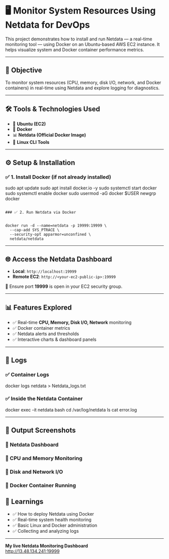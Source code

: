 # 🖥️ Monitor System Resources Using Netdata for DevOps

This project demonstrates how to install and run Netdata — a real-time monitoring tool — using Docker on an Ubuntu-based AWS EC2 instance. It helps visualize system and Docker container performance metrics.

---

## 🎯 Objective

To monitor system resources (CPU, memory, disk I/O, network, and Docker containers) in real-time using Netdata and explore logging for diagnostics.

---

## 🛠 Tools & Technologies Used

- 🐧 **Ubuntu (EC2)**
- 🐳 **Docker**
- 📊 **Netdata (Official Docker Image)**
- 📂 **Linux CLI Tools**

---

## ⚙️ Setup & Installation

### ✅ 1. Install Docker (if not already installed)


sudo apt update
sudo apt install docker.io -y
sudo systemctl start docker
sudo systemctl enable docker
sudo usermod -aG docker $USER
newgrp docker
```

### ✅ 2. Run Netdata via Docker


docker run -d --name=netdata -p 19999:19999 \
  --cap-add SYS_PTRACE \
  --security-opt apparmor=unconfined \
  netdata/netdata
```

---

## 🌐 Access the Netdata Dashboard

- **Local**: `http://localhost:19999`
- **Remote EC2**: `http://<your-ec2-public-ip>:19999`

📌 Ensure port **19999** is open in your EC2 security group.

---

## 📊 Features Explored

- ✅ Real-time **CPU, Memory, Disk I/O, Network** monitoring
- ✅ Docker container metrics
- ✅ Netdata alerts and thresholds
- ✅ Interactive charts & dashboard panels

---

## 📝 Logs

### ✅ Container Logs


docker logs netdata > Netdata_logs.txt

### ✅ Inside the Netdata Container


docker exec -it netdata bash
cd /var/log/netdata
ls
cat error.log

---

## 🧪 Output Screenshots

### 🔹 Netdata Dashboard
### 🔹 CPU and Memory Monitoring
### 🔹 Disk and Network I/O
### 🔹 Docker Container Running

## 📌 Learnings

- ✅ How to deploy Netdata using Docker
- ✅ Real-time system health monitoring
- ✅ Basic Linux and Docker administration
- ✅ Collecting and analyzing logs

---
**My live Netdata Monitoring Dashboard**  
    http://13.48.134.241:19999
